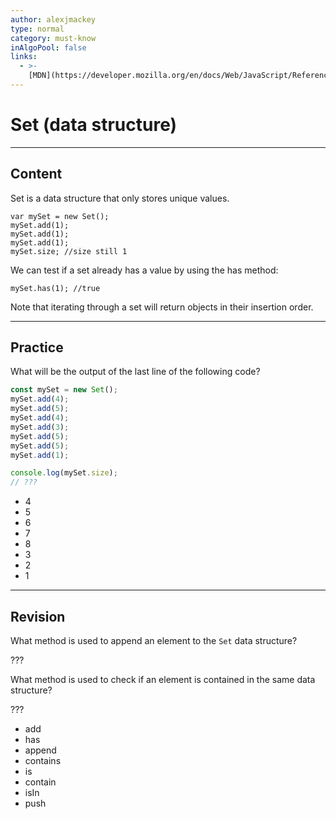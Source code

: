 ```yaml
---
author: alexjmackey
type: normal
category: must-know
inAlgoPool: false
links:
  - >-
    [MDN](https://developer.mozilla.org/en/docs/Web/JavaScript/Reference/Global_Objects/Set){website}
---
```


# Set (data structure)


---

## Content

Set is a data structure that only stores unique values.

```plain-text
var mySet = new Set();
mySet.add(1);
mySet.add(1);
mySet.add(1);
mySet.size; //size still 1
```

We can test if a set already has a value by using the has method:

```plain-text
mySet.has(1); //true
```

Note that iterating through a set will return objects in their insertion order.


---

## Practice

What will be the output of the last line of the following code?

```javascript
const mySet = new Set();
mySet.add(4);
mySet.add(5);
mySet.add(4);
mySet.add(3);
mySet.add(5);
mySet.add(5);
mySet.add(1);

console.log(mySet.size);
// ???
```

- 4
- 5
- 6
- 7
- 8
- 3
- 2
- 1


---

## Revision

What method is used to append an element to the `Set` data structure?

???

What method is used to check if an element is contained in the same data structure?

???

- add
- has
- append
- contains
- is
- contain
- isIn
- push
 
